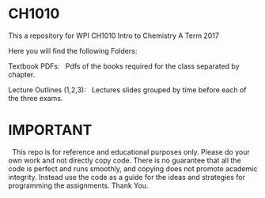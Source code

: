 # CH1010
This a repository for WPI CH1010 Intro to Chemistry A Term 2017


Here you will find the following Folders:


Textbook PDFs:
&nbsp;	  Pdfs of the books required for the class separated by chapter.


Lecture Outlines (1,2,3):
&nbsp;    Lectures slides grouped by time before each of the three exams.
    

	

# IMPORTANT

&nbsp;  This repo is for reference and educational purposes only. Please do your own work and not directly copy code. There is no guarantee that all the code is perfect and runs smoothly, and copying does not promote academic integrity. Instead use the code as a guide for the ideas and strategies for programming the assignments. Thank You.
